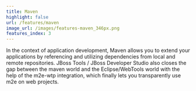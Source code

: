 ```yaml
---
title: Maven
highlight: false
url: /features/maven
image_url: /images/features-maven_346px.png
features_index: 3
---
```

In the context of application development, Maven allows you to extend your applications by referencing 
and utilizing dependencies from local and remote repositories. JBoss Tools / JBoss Developer Studio also 
closes the gap between the maven world and the Eclipse/WebTools world with the help of the m2e-wtp integration,
which finally lets you transparently use m2e on web projects.
